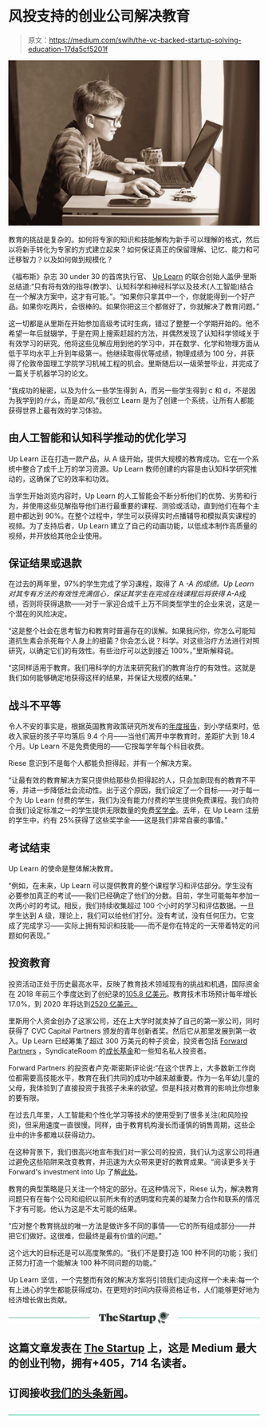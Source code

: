 # 风投支持的创业公司解决教育

> 原文：<https://medium.com/swlh/the-vc-backed-startup-solving-education-17da5cf5201f>

![](img/e734839b25c37c9b84f71357b7b7d290.png)

教育的挑战是复杂的。如何将专家的知识和技能解构为新手可以理解的格式，然后以将新手转化为专家的方式建立起来？如何保证真正的保留理解、记忆、能力和可迁移智力？以及如何做到规模化？

《福布斯》杂志 30 under 30 的首席执行官、 [Up Learn](https://uplearn.co.uk/) 的联合创始人盖伊·里斯总结道:“只有将有效的指导(教学)、认知科学和神经科学以及技术(人工智能)结合在一个解决方案中，这才有可能。”。“如果你只拿其中一个，你就能得到一个好产品。如果你吃两片，会很棒的。如果你把这三个都做好了，你就解决了教育问题。”

这一切都是从里斯在开始参加高级考试时生病，错过了整整一个学期开始的。他不希望一年后就辍学，于是在网上搜索赶超的方法，并偶然发现了认知科学领域关于有效学习的研究。他将这些见解应用到他的学习中，并在数学、化学和物理方面从低于平均水平上升到年级第一。他继续取得优等成绩，物理成绩为 100 分，并获得了伦敦帝国理工学院学习机械工程的机会。里斯随后以一级荣誉毕业，并完成了一篇关于机器学习的论文。

“我成功的秘密，以及为什么一些学生得到 A，而另一些学生得到 c 和 d，不是因为我学到的*什么*，而是*如何*。”我创立 Learn 是为了创建一个系统，让所有人都能获得世界上最有效的学习体验。

## **由人工智能和认知科学推动的优化学习**

Up Learn 正在打造一款产品，从 A 级开始，提供大规模的教育成功。它在一个系统中整合了成千上万的学习资源。Up Learn 教师创建的内容是由认知科学研究推动的，这确保了它的效率和功效。

当学生开始浏览内容时，Up Learn 的人工智能会不断分析他们的优势、劣势和行为，并使用这些见解指导他们进行最重要的课程、测验或活动，直到他们在每个主题中都达到 90%。在整个过程中，学生可以获得实时点播辅导和模拟真实课程的视频。为了支持后者，Up Learn 建立了自己的动画功能，以低成本制作高质量的视频，并开放给其他企业使用。

## **保证结果或退款**

在过去的两年里，97%的学生完成了学习课程，取得了 A *-A 的成绩。Up Learn 对其专有方法的有效性充满信心，保证其学生在完成在线课程后将获得 A-A*成绩，否则将获得退款——对于一家迎合成千上万不同类型学生的企业来说，这是一个潜在的风险决定。

“这是整个社会在思考智力和教育时普遍存在的误解。如果我问你，你怎么可能知道抗生素会杀死每个人身上的细菌？你会怎么说？科学。对这些治疗方法进行对照研究，以确定它们的有效性。有些治疗可以达到接近 100%，”里斯解释说。

“这同样适用于教育。我们用科学的方法来研究我们的教育治疗的有效性。这就是我们如何能够确定地获得这样的结果，并保证大规模的结果。”

## **战斗不平等**

令人不安的事实是，根据英国教育政策研究所发布的[年度报告](https://epi.org.uk/publications-and-research/annual-report-2018/)，到小学结束时，低收入家庭的孩子平均落后 9.4 个月——当他们离开中学教育时，差距扩大到 18.4 个月。Up Learn 不是免费使用的——它按每学年每个科目收费。

Riese 意识到不是每个人都能负担得起，并有一个解决方案。

“让最有效的教育解决方案只提供给那些负担得起的人，只会加剧现有的教育不平等，并进一步降低社会流动性。出于这个原因，我们设定了一个目标——对于每一个为 Up Learn 付费的学生，我们为没有能力付费的学生提供免费课程。我们向符合我们设定标准之一的学生提供无限数量的免费[奖学金](https://uplearn.co.uk/scholarships)。去年，在 Up Learn 注册的学生中，约有 25%获得了这些奖学金——这是我们非常自豪的事情。”

## **考试结束**

Up Learn 的使命是整体解决教育。

“例如，在未来，Up Learn 可以提供教育的整个课程学习和评估部分。学生没有必要参加真正的考试——我们已经确定了他们的分数。目前，学生可能每年参加一次两小时的考试。相反，我们持续收集超过 100 个小时的学习和评估数据。一旦学生达到 A 级，理论上，我们可以给他们打分。没有考试，没有任何压力。它变成了完成学习——实际上拥有知识和技能——而不是你在特定的一天带着特定的问题如何表现。”

## **投资教育**

投资活动正处于历史最高水平，反映了教育技术领域现有的挑战和机遇，国际资金在 2018 年前三个季度达到了创纪录的[105.8 亿美元](http://www.metaari.com/whitepapers.html)。教育技术市场预计每年增长 17.0%，到 2020 年将达到[2520 亿美元。](https://www.prnewswire.com/news-releases/global-report-predicts-edtech-spend-to-reach-252bn-by-2020-580765301.html)

里斯用个人资金创办了这家公司，还在上大学时就卖掉了自己的第一家公司，同时获得了 CVC Capital Partners 颁发的青年创新者奖。然后它从那里发展到第一收入。Up Learn 已经筹集了超过 300 万美元的种子资金，投资者包括 [Forward Partners](https://forwardpartners.com/) ，SyndicateRoom 的[成长基金](https://www.syndicateroom.com/funds/eis-growth-fund)和一些知名私人投资者。

Forward Partners 的投资者卢克·斯密斯评论说:“在这个世界上，大多数新工作岗位都需要高技能水平，教育在我们共同的成功中越来越重要。作为一名年幼儿童的父母，我体验到了直接投资于我孩子未来的欲望。但是科技对教育的影响比你想象的要有限。

在过去几年里，人工智能和个性化学习等技术的使用受到了很多关注(和风险投资)，但采用速度一直很慢。同样，由于教育机构漫长而谨慎的销售周期，这些企业中的许多都难以获得动力。

在这种背景下，我们很高兴地宣布我们对一家公司的投资，我们认为这家公司将通过避免这些陷阱来改变教育，并迅速为大众带来更好的教育成果。“阅读更多关于 Forward's investment into Up 了解[此处](https://forwardpartners.com/blog/forward-partners-uplearn-investment/)。

教育的典型策略是只关注一个特定的部分。在这种情况下，Riese 认为，解决教育问题只有在每个公司和组织以前所未有的透明度和完美的凝聚力合作和联系的情况下才有可能。他认为这是不太可能的结果。

“应对整个教育挑战的唯一方法是做许多不同的事情——它的所有组成部分——并把它们做好。这很难，但最终是最有价值的问题。”

这个远大的目标还是可以高度聚焦的。“我们不是要打造 100 种不同的功能；我们正努力打造一个能解决 100 种不同问题的功能。”

Up Learn 坚信，一个完整而有效的解决方案将引领我们走向这样一个未来:每一个有上进心的学生都能获得成功，在更短的时间内获得资格证书，人们能够更好地为经济增长做出贡献。

[![](img/308a8d84fb9b2fab43d66c117fcc4bb4.png)](https://medium.com/swlh)

## 这篇文章发表在 [The Startup](https://medium.com/swlh) 上，这是 Medium 最大的创业刊物，拥有+405，714 名读者。

## 订阅接收[我们的头条新闻](http://growthsupply.com/the-startup-newsletter/)。

[![](img/b0164736ea17a63403e660de5dedf91a.png)](https://medium.com/swlh)